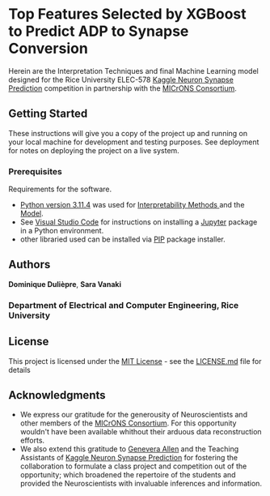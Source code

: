 # Top Features Selected by XGBoost to Predict ADP to Synapse Conversion

Herein are the Interpretation Techniques and final Machine Learning model designed for the Rice University ELEC-578 [Kaggle Neuron Synapse Prediction](https://www.kaggle.com/t/c0f648f10def4a72a8e6358f12751c4a) competition in partnership with the [MICrONS Consortium](https://www.microns-explorer.org/cortical-mm3).

## Getting Started

These instructions will give you a copy of the project up and running on
your local machine for development and testing purposes. See deployment
for notes on deploying the project on a live system.

### Prerequisites

Requirements for the software. 
- [Python version 3.11.4](https://www.python.org/downloads/release/python-3114/) was used for [Interpretability Methods ](ELEC_578_InterpMethods.ipynb) and the [Model](ELEC-578_CompNotebook_SUB_0.75751.ipynb).
- See [Visual Studio Code](https://code.visualstudio.com/docs/datascience/jupyter-notebooks) for instructions on installing a [Jupyter](https://jupyter-notebook.readthedocs.io/en/latest/) package in a Python environment.
- other libraried used can be installed via [PIP](https://pypi.org/project/pip/) package installer.

## Authors

**Dominique Dulièpre**, **Sara Vanaki**
### Department of Electrical and Computer Engineering, Rice University

## License

This project is licensed under the [MIT License](LICENSE.md) - see the [LICENSE.md](LICENSE.md) file for
details

## Acknowledgments

  - We express our gratitude for the generousity of Neuroscientists and other members of the [MICrONS Consortium](https://www.microns-explorer.org/cortical-mm3). For this opportunity wouldn't have been available whithout their arduous data reconstruction efforts.
  - We also extend this gratitude to [Genevera Allen](http://genevera.rice.edu) and the Teaching Assistants of [Kaggle Neuron Synapse Prediction](https://www.kaggle.com/t/c0f648f10def4a72a8e6358f12751c4a) for fostering the collaboration to formulate a class project and competition out of the opportunity; which broadened the repertoire of the students and provided the Neuroscientists with invaluable inferences and information.

